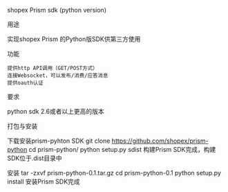 shopex Prism sdk (python version)

用途

实现shopex Prism 的Python版SDK供第三方使用


功能

    提供http API调用（GET/POST方式）
    连接Websocket，可以发布/消费/应答消息
    提供oauth认证

要求

python sdk 2.6或者以上更高的版本


打包与安装

下载安装prism-pyhton SDK
git clone https://github.com/shopex/prism-python
cd prism-python/
python setup.py sdist  构建Prism SDK完成，构建SDK位于.dist目录中

安装
tar -zxvf prism-python-0.1.tar.gz
cd prism-python-0.1
python setup.py install 安装Prism SDK完成



